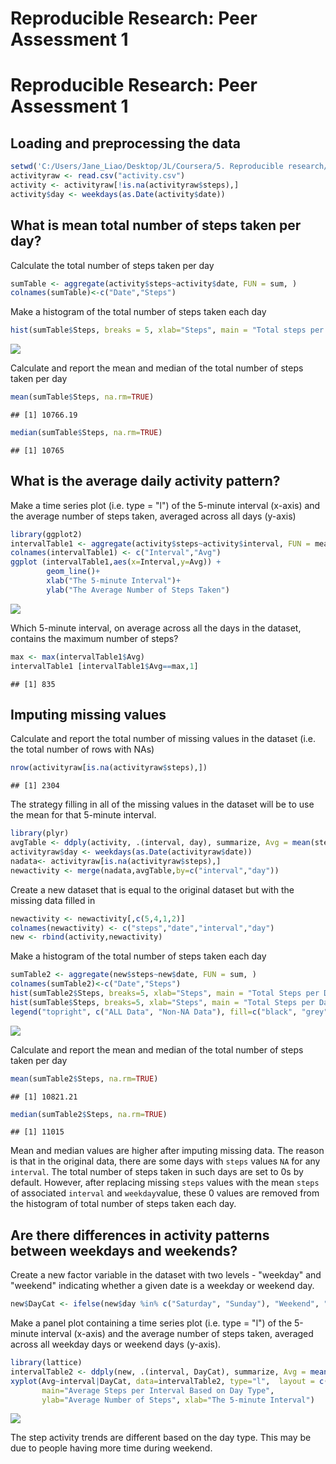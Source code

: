 # Reproducible Research: Peer Assessment 1

# Reproducible Research: Peer Assessment 1

## Loading and preprocessing the data


```r
setwd('C:/Users/Jane_Liao/Desktop/JL/Coursera/5. Reproducible research/W2/')
activityraw <- read.csv("activity.csv")
activity <- activityraw[!is.na(activityraw$steps),]
activity$day <- weekdays(as.Date(activity$date))
```

## What is mean total number of steps taken per day?

Calculate the total number of steps taken per day


```r
sumTable <- aggregate(activity$steps~activity$date, FUN = sum, )
colnames(sumTable)<-c("Date","Steps")
```

Make a histogram of the total number of steps taken each day


```r
hist(sumTable$Steps, breaks = 5, xlab="Steps", main = "Total steps per day")
```

![](PA1_template_files/figure-html/unnamed-chunk-3-1.png)<!-- -->

Calculate and report the mean and median of the total number of steps taken per day


```r
mean(sumTable$Steps, na.rm=TRUE)
```

```
## [1] 10766.19
```

```r
median(sumTable$Steps, na.rm=TRUE)
```

```
## [1] 10765
```

## What is the average daily activity pattern?

Make a time series plot (i.e. type = "l") of the 5-minute interval (x-axis) and the average number of steps taken, averaged across all days (y-axis)


```r
library(ggplot2)
intervalTable1 <- aggregate(activity$steps~activity$interval, FUN = mean,)
colnames(intervalTable1) <- c("Interval","Avg")
ggplot (intervalTable1,aes(x=Interval,y=Avg)) +
        geom_line()+
        xlab("The 5-minute Interval")+
        ylab("The Average Number of Steps Taken")
```

![](PA1_template_files/figure-html/unnamed-chunk-5-1.png)<!-- -->

Which 5-minute interval, on average across all the days in the dataset, contains the maximum number of steps?


```r
max <- max(intervalTable1$Avg)
intervalTable1 [intervalTable1$Avg==max,1]
```

```
## [1] 835
```

## Imputing missing values

Calculate and report the total number of missing values in the dataset (i.e. the total number of rows with NAs)

```r
nrow(activityraw[is.na(activityraw$steps),])
```

```
## [1] 2304
```

The strategy filling in all of the missing values in the dataset will be to use the mean for that 5-minute interval.


```r
library(plyr)
avgTable <- ddply(activity, .(interval, day), summarize, Avg = mean(steps))
activityraw$day <- weekdays(as.Date(activityraw$date))
nadata<- activityraw[is.na(activityraw$steps),]
newactivity <- merge(nadata,avgTable,by=c("interval","day"))
```

Create a new dataset that is equal to the original dataset but with the missing data filled in

```r
newactivity <- newactivity[,c(5,4,1,2)]
colnames(newactivity) <- c("steps","date","interval","day")
new <- rbind(activity,newactivity)
```

Make a histogram of the total number of steps taken each day 


```r
sumTable2 <- aggregate(new$steps~new$date, FUN = sum, )
colnames(sumTable2)<-c("Date","Steps")
hist(sumTable2$Steps, breaks=5, xlab="Steps", main = "Total Steps per Day", col="Black")
hist(sumTable$Steps, breaks=5, xlab="Steps", main = "Total Steps per Day", col="Grey", add=T)
legend("topright", c("ALL Data", "Non-NA Data"), fill=c("black", "grey") )
```

![](PA1_template_files/figure-html/unnamed-chunk-9-1.png)<!-- -->

Calculate and report the mean and median of the total number of steps taken per day


```r
mean(sumTable2$Steps, na.rm=TRUE)
```

```
## [1] 10821.21
```

```r
median(sumTable2$Steps, na.rm=TRUE)
```

```
## [1] 11015
```

Mean and median values are higher after imputing missing data. The reason is that in the original data, there are some days with `steps` values `NA` for any `interval`. The total number of steps taken in such days are set to 0s by default. However, after replacing missing `steps` values with the mean `steps` of associated `interval` and `weekday`value, these 0 values are removed from the histogram of total number of steps taken each day.

## Are there differences in activity patterns between weekdays and weekends?

Create a new factor variable in the dataset with two levels - "weekday" and "weekend" indicating whether a given date is a weekday or weekend day.


```r
new$DayCat <- ifelse(new$day %in% c("Saturday", "Sunday"), "Weekend", "Weekday")
```

Make a panel plot containing a time series plot (i.e. type = "l") of the 5-minute interval (x-axis) and the average number of steps taken, averaged across all weekday days or weekend days (y-axis). 


```r
library(lattice)
intervalTable2 <- ddply(new, .(interval, DayCat), summarize, Avg = mean(steps))
xyplot(Avg~interval|DayCat, data=intervalTable2, type="l",  layout = c(1,2),
       main="Average Steps per Interval Based on Day Type", 
       ylab="Average Number of Steps", xlab="The 5-minute Interval")
```

![](PA1_template_files/figure-html/unnamed-chunk-12-1.png)<!-- -->

The step activity trends are different based on the day type. This may be due to people having more time during weekend.
